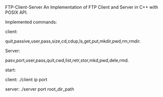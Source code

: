 FTP-Client-Server
An Implementation of FTP Client and Server in C++ with POSIX API.

Implemented commands:

client:

  quit,passive,user,pass,size,cd,cdup,ls,get,put,mkdir,pwd,rm,rmdir.

Server:

  pasv,port,user,pass,quit,cwd,list,retr,stor,mkd,pwd,dele,rmd.

start:

  client:    ./client ip port

  server:    ./server port root_dir_path
